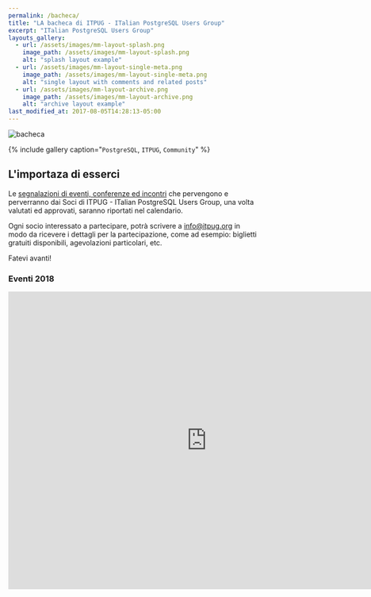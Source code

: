 ```yaml
---
permalink: /bacheca/
title: "LA bacheca di ITPUG - ITalian PostgreSQL Users Group"
excerpt: "ITalian PostgreSQL Users Group"
layouts_gallery:
  - url: /assets/images/mm-layout-splash.png
    image_path: /assets/images/mm-layout-splash.png
    alt: "splash layout example"
  - url: /assets/images/mm-layout-single-meta.png
    image_path: /assets/images/mm-layout-single-meta.png
    alt: "single layout with comments and related posts"
  - url: /assets/images/mm-layout-archive.png
    image_path: /assets/images/mm-layout-archive.png
    alt: "archive layout example"
last_modified_at: 2017-08-05T14:28:13-05:00
---
```


![bacheca]({{site.baseurl}}/assets/images/bacheca1.jpg)

{% include gallery caption="`PostgreSQL`, `ITPUG`, `Community`" %}

## L'importaza di esserci

Le [segnalazioni di eventi, conferenze ed incontri](/pages/events) che pervengono e perverranno dai Soci di ITPUG - ITalian PostgreSQL Users Group, una volta valutati ed approvati, saranno riportati nel calendario.

Ogni socio interessato a partecipare, potrà scrivere a [info@itpug.org](mailto:info@itpug.org) in modo da ricevere i dettagli per la partecipazione, come ad esempio: biglietti gratuiti disponibili, agevolazioni particolari, etc.

Fatevi avanti!

<div class="span3">
	<h3>Eventi 2018</h3>
<div id="upcoming"></div><!--/span-->
</div>
<div class="span9">
	<iframe src="https://calendar.google.com/calendar/embed?src=press%40itpug.org&ctz=Europe%2FRome" style="border: 0" width="800" height="600" frameborder="0" scrolling="no"></iframe>
</div><!--/span-->
